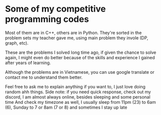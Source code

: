 # Some of my competitive programming codes
Most of them are in C++, others are in Python.
They're sorted in the problem sets my teacher gave me, using main problem they invole (DP, graph, etc).

These are the problems I solved long time ago, if given the chance to solve again, I might even do better because of the skills and experience I gained after years of learning.

Although the problems are in Vietnamese, you can use google translate or contact me to understand them better.

Feel free to ask me to explain anything if you want to, I just love doing random ahh things.
Side note: if you need quick response, check out my discord, I am almost always online, besides sleeping and some personal time
And check my timezone as well, I usually sleep from 11pm (23) to 6am (6), Sunday to 7 or 8am (7 or 8) and sometimes I stay up late
